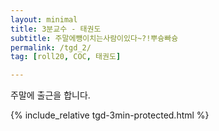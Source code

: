 ```yaml
---
layout: minimal
title: 3분교수 - 태권도
subtitle: 주말에뻉이치는사람이있다~?!뿌슝빠슝
permalink: /tgd_2/
tag: [roll20, COC, 태권도]

---
```


주말에 출근을 합니다.

{% include_relative tgd-3min-protected.html %}
